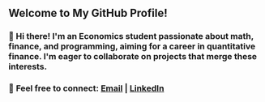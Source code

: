 ## Welcome to My GitHub Profile!

### 👋 Hi there! I'm an Economics student passionate about math, finance, and programming, aiming for a career in quantitative finance. I'm eager to collaborate on projects that merge these interests.

### 📧 **Feel free to connect**: [Email](mailto:apoorvyadav76@gmail.com) | [LinkedIn](https://www.linkedin.com/in/apoorv-yadav-29ab31148/)

